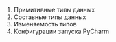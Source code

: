 1. Примитивные типы данных
2. Составные типы данных
3. Изменяемость типов
4. Конфигурации запуска PyCharm
